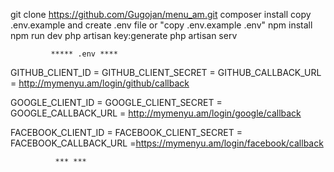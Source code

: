 git clone https://github.com/Gugojan/menu_am.git
composer install
copy .env.example and create .env file or "copy .env.example .env"
npm install
npm run dev
php artisan key:generate
php artisan serv

             ***** .env ****
             
GITHUB_CLIENT_ID = 
GITHUB_CLIENT_SECRET = 
GITHUB_CALLBACK_URL = http://mymenyu.am/login/github/callback

GOOGLE_CLIENT_ID = 
GOOGLE_CLIENT_SECRET = 
GOOGLE_CALLBACK_URL = http://mymenyu.am/login/google/callback

FACEBOOK_CLIENT_ID = 
FACEBOOK_CLIENT_SECRET =
FACEBOOK_CALLBACK_URL =https://mymenyu.am/login/facebook/callback

              *** ***
